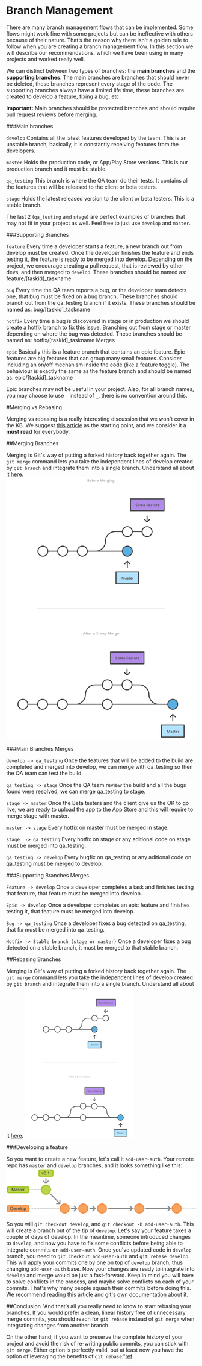# Branch Management
There are many branch management flows that can be implemented. Some flows might work fine with some projects but can be ineffective with others because of their nature. That’s the reason why there isn't a golden rule to follow when you are creating a branch management flow.
In this section we will describe our recommendations, which we have been using in many projects and worked really well.

We can distinct between two types of branches: the **main branches** and the **supporting branches**. The main branches are branches that should never be deleted, these branches represent every stage of the code. The supporting branches always have a limited life time, these branches are created to develop a feature, fixing a bug, etc.

**Important:** Main branches should be protected branches and should require pull request reviews before merging.

###Main branches

`develop` Contains all the latest features developed by the team. This is an unstable branch, basically, it is constantly receiving features from the developers.

`master` Holds the production code, or App/Play Store versions. This is our production branch and it must be stable.

`qa_testing` This branch is where the QA team do their tests. It contains all the features that will be released to the client or beta testers.

`stage` Holds the latest released version to the client or beta testers. This is a stable branch.

The last 2 (`qa_testing` and `stage`) are perfect examples of branches that may not fit in your project as well. Feel free to just use `develop` and `master`.

###Supporting Branches

`feature` Every time a developer starts a feature, a new branch out from develop must be created. Once the developer finishes the feature and ends testing it, the feature is ready to be merged into develop. Depending on the project, we encourage creating a pull request, that is reviewed by other devs, and then merged to `develop`.
These branches should be named as:
feature/[taskid]_taskname

`bug` Every time the QA team reports a bug, or the developer team detects one, that bug must be fixed on a bug branch. These branches should branch out from the qa_testing branch if it exists.
These branches should be named as:
bug/[taskid]_taskname

`hotfix` Every time a bug is discovered in stage or in production we should create a hotfix branch to fix this issue. Branching out from stage or master depending on where the bug was detected.
These branches should be named as:
hotfix/[taskid]_taskname
Merges

`epic` Basically this is a feature branch that contains an epic feature. Epic features are big features that can group many small features. Consider including an on/off mechanism inside the code (like a feature toggle). The behaiviour is exactly the same as the feature branch and should be named as:
epic/[taskid]_taskname

Epic branches may not be useful in your project. Also, for all branch names, you may choose to use `-` instead of `_`, there is no convention around this.

#Merging vs Rebasing

Merging vs rebasing is a really interesting discussion that we won't cover in the KB. We suggest <a href="https://www.atlassian.com/git/tutorials/merging-vs-rebasing">this article</a> as the starting point, and we consider it a **must read** for everybody.

##Merging Branches

Merging is Git's way of putting a forked history back together again. The `git merge` command lets you take the independent lines of develop created by `git branch` and integrate them into a single branch.
Understand all about it <a href="https://www.atlassian.com/git/tutorials/git-merge">here</a>.
![Merge illustration](imgs/git-merge.svg)

###Main Branches Merges

`develop -> qa_testing` Once the features that will be added to the build are completed and merged into develop, we can merge with qa_testing so then the QA team can test the build.

`qa_testing -> stage` Once the QA team review the build and all the bugs found were resolved, we can merge qa_testing to stage.

`stage -> master` Once the Beta testers and the client give us the OK to go live, we are ready to upload the app to the App Store and this will require to merge stage with master.

`master -> stage` Every hotfix on master must be merged in stage.

`stage  -> qa_testing` Every hotfix on stage or any aditional code on stage must be merged into qa_testing.

`qa_testing -> develop` Every bugfix on qa_testing or any aditional code on qa_testing must be merged to develop.


###Supporting Branches Merges

`Feature -> develop` Once a developer completes a task and finishes testing that feature, that feature must be merged into develop.

`Epic -> develop` Once a developer completes an epic feature and finishes testing it, that feature must be merged into develop.

`Bug -> qa_testing` Once a developer fixes a bug detected on qa_testing, that fix must be merged into qa_testing.

`Hotfix -> Stable branch (stage or master)` Once a developer fixes a bug detected on a stable branch, it must be merged to that stable branch.

##Rebasing Branches

Merging is Git's way of putting a forked history back together again. The `git merge` command lets you take the independent lines of develop created by `git branch` and integrate them into a single branch.
Understand all about it [here](https://www.atlassian.com/git/tutorials/git-merge).
<img src="imgs/git-merge.svg" height="400px">

###Developing a feature

So you want to create a new feature, let's call it `add-user-auth`. Your remote repo has `master` and `develop` branches, and it looks something like this:
![Merge illustration](imgs/master-dev.png)

So you will `git checkout develop`, and `git checkout -b add-user-auth`. This will create a branch out of the tip of `develop`. Let's say your feature takes a couple of days of develop. In the meantime, someone introduced changes to `develop`, and now you have to fix some conflicts before being able to integrate commits on `add-user-auth`. Once you've updated code in `develop` branch, you need to `git checkout add-user-auth` and `git rebase develop`. This will apply your commits one by one on top of `develop` branch, thus changing `add-user-auth` base. Now your changes are ready to integrate into `develop` and merge would be just a fast-forward. Keep in mind you will have to solve conflicts in the process, and maybe solve conflicts on each of your commits. That's why many people squash their commits before doing this. We recommend reading [this article](https://robots.thoughtbot.com/git-interactive-rebase-squash-amend-rewriting-history#squash-commits-together) and [git's own documentation](https://git-scm.com/book/en/v2/Git-Tools-Rewriting-History) about it.


##Conclusion
"And that’s all you really need to know to start rebasing your branches. If you would prefer a clean, linear history free of unnecessary merge commits, you should reach for `git rebase` instead of `git merge` when integrating changes from another branch.

On the other hand, if you want to preserve the complete history of your project and avoid the risk of re-writing public commits, you can stick with `git merge`. Either option is perfectly valid, but at least now you have the option of leveraging the benefits of `git rebase`."[ref](https://www.atlassian.com/git/tutorials/merging-vs-rebasing#summary)